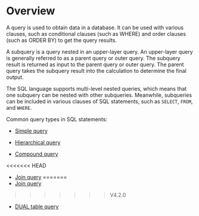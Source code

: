 # Overview

A query is used to obtain data in a database. It can be used with various clauses, such as conditional clauses (such as WHERE) and order clauses (such as ORDER BY) to get the query results.

A subquery is a query nested in an upper-layer query. An upper-layer query is generally referred to as a parent query or outer query. The subquery result is returned as input to the parent query or outer query. The parent query takes the subquery result into the calculation to determine the final output.

The SQL language supports multi-level nested queries, which means that one subquery can be nested with other subqueries. Meanwhile, subqueries can be included in various clauses of SQL statements, such as `SELECT`, `FROM`, and `WHERE`.

Common query types in SQL statements:

* [Simple query](../800.queries-and-subqueries-of-oracle-mode/200.simple-query-of-oracle-mode.md)

* [Hierarchical query](../800.queries-and-subqueries-of-oracle-mode/300.hierarchical-query-of-oracle-mode.md)

* [Compound query](../800.queries-and-subqueries-of-oracle-mode/400.collection-of-oracle-mode.md)

<<<<<<< HEAD
* [Join query](../800.queries-and-subqueries-of-oracle-mode/500.connection-of-oracle-mode.md)
=======
* [Join query](../../../../500.system-reference/300.system-variable-of-oracle-mode/1000.character_set_connection-of-oracle-mode.md)
>>>>>>> V4.2.0

* [DUAL table query](../800.queries-and-subqueries-of-oracle-mode/700.queries-dual-tables-of-oracle-mode.md)
